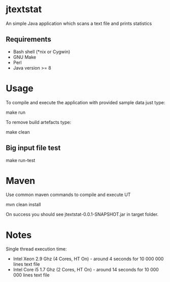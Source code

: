 # jtextstat
An simple Java application which scans a text file and prints statistics

## Requirements
- Bash shell (*nix or Cygwin)
- GNU Make
- Perl
- Java version >= 8

# Usage
To compile and execute the application with provided sample data just type:

 make run

To remove build artefacts type:

 make clean

## Big input file test

 make run-test

# Maven 
Use common maven commands to compile and execute UT

 mvn clean install

On success you should see jtextstat-0.0.1-SNAPSHOT.jar in target folder.

# Notes
Single thread execution time:
- Intel Xeon 2.9 Ghz (4 Cores, HT On) - around 4 seconds for 10 000 000 lines text file
- Intel Core i5 1.7 Ghz (2 Cores, HT On) - around 14 seconds for 10 000 000 lines text file
